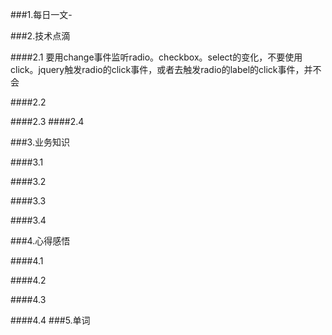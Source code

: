 ###1.每日一文-[]()

###2.技术点滴

####2.1 要用change事件监听radio。checkbox。select的变化，不要使用click。jquery触发radio的click事件，或者去触发radio的label的click事件，并不会

####2.2 

####2.3 
####2.4 

###3.业务知识

####3.1 

####3.2

####3.3

####3.4

###4.心得感悟

####4.1

####4.2

####4.3

####4.4
###5.单词
